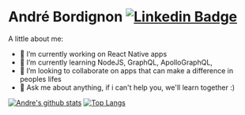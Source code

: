 # André Bordignon   [![Linkedin Badge](https://img.shields.io/badge/-André_Bordignon-blue?style=flat-square&logo=Linkedin&logoColor=white&link=https://www.linkedin.com/in/andrebordignon/)](https://www.linkedin.com/in/andrebordignon/) 

A little about me:

- 🔭 I’m currently working on React Native apps
- 🌱 I’m currently learning NodeJS, GraphQL, ApolloGraphQL,
- 👯 I’m looking to collaborate on apps that can make a difference in peoples lifes
- 💬 Ask me about anything, if i can't help you, we'll learn together :)


[![Andre's github stats](https://github-readme-stats.vercel.app/api?username=AndreBordignon&show_icons=true&count_private=true)](https://github.com/AndreBordignon/) [![Top Langs](https://github-readme-stats.vercel.app/api/top-langs/?username=AndreBordignon)](https://github.com/AndreBordignon)

